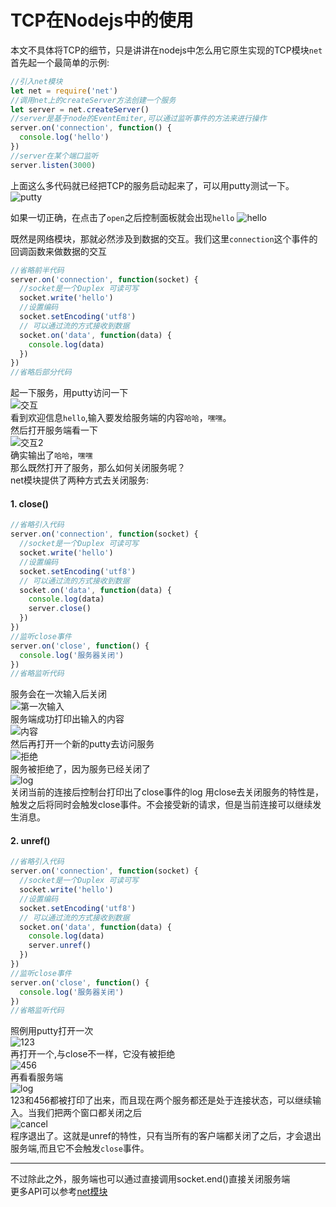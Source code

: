 # TCP在Nodejs中的使用
本文不具体将TCP的细节，只是讲讲在nodejs中怎么用它原生实现的TCP模块`net`
首先起一个最简单的示例:
```javascript
//引入net模块
let net = require('net')
//调用net上的createServer方法创建一个服务
let server = net.createServer()
//server是基于node的EventEmiter,可以通过监听事件的方法来进行操作
server.on('connection', function() {
  console.log('hello')
})
//server在某个端口监听
server.listen(3000)
```   

上面这么多代码就已经把TCP的服务启动起来了，可以用putty测试一下。
![putty](../pic/TCP1.png)   

如果一切正确，在点击了`open`之后控制面板就会出现`hello`
![hello](../pic/TCP2.png)   

既然是网络模块，那就必然涉及到数据的交互。我们这里`connection`这个事件的回调函数来做数据的交互   
```javascript
//省略前半代码
server.on('connection', function(socket) {
  //socket是一个Duplex 可读可写
  socket.write('hello')
  //设置编码
  socket.setEncoding('utf8')
  // 可以通过流的方式接收到数据
  socket.on('data', function(data) {
    console.log(data)
  })
})
//省略后部分代码
```   
起一下服务，用putty访问一下   
![交互](../pic/TCP3.png)   
看到欢迎信息`hello`,输入要发给服务端的内容`哈哈`，`嘿嘿`。    
然后打开服务端看一下   
![交互2](../pic/TCP4.png)    
确实输出了`哈哈`，`嘿嘿`   
那么既然打开了服务，那么如何关闭服务呢？   
net模块提供了两种方式去关闭服务:    
#### 1. close()    
```javascript
//省略引入代码
server.on('connection', function(socket) {
  //socket是一个Duplex 可读可写
  socket.write('hello')
  //设置编码
  socket.setEncoding('utf8')
  // 可以通过流的方式接收到数据
  socket.on('data', function(data) {
    console.log(data)
    server.close() 
  })
})
//监听close事件
server.on('close', function() {
  console.log('服务器关闭')
})
//省略监听代码
```    
服务会在一次输入后关闭    
![第一次输入](../pic/TCP5.png)    
服务端成功打印出输入的内容    
![内容](../pic/TCP7.png)    
然后再打开一个新的putty去访问服务    
![拒绝](../pic/TCP6.png)    
服务被拒绝了，因为服务已经关闭了   
![log](../pic/TCP12.png)    
关闭当前的连接后控制台打印出了close事件的log
用close去关闭服务的特性是，触发之后将同时会触发close事件。不会接受新的请求，但是当前连接可以继续发生消息。    

#### 2. unref()    
```javascript
//省略引入代码
server.on('connection', function(socket) {
  //socket是一个Duplex 可读可写
  socket.write('hello')
  //设置编码
  socket.setEncoding('utf8')
  // 可以通过流的方式接收到数据
  socket.on('data', function(data) {
    console.log(data)
    server.unref()
  })
})
//监听close事件
server.on('close', function() {
  console.log('服务器关闭')
})
//省略监听代码
```    
照例用putty打开一次    
![123](../pic/TCP8.png)   
再打开一个,与close不一样，它没有被拒绝   
![456](../pic/TCP9.png)    
再看看服务端   
![log](../pic/TCP10.png)    
123和456都被打印了出来，而且现在两个服务都还是处于连接状态，可以继续输入。当我们把两个窗口都关闭之后    
![cancel](../pic/TCP11.png)    
程序退出了。这就是unref的特性，只有当所有的客户端都关闭了之后，才会退出服务端,而且它不会触发`close`事件。    

****
不过除此之外，服务端也可以通过直接调用socket.end()直接关闭服务端    
更多API可以参考[net模块](https://nodejs.org/dist/latest-v10.x/docs/api/net.html)
